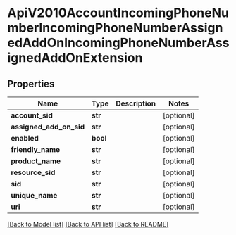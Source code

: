 # ApiV2010AccountIncomingPhoneNumberIncomingPhoneNumberAssignedAddOnIncomingPhoneNumberAssignedAddOnExtension

## Properties
Name | Type | Description | Notes
------------ | ------------- | ------------- | -------------
**account_sid** | **str** |  | [optional] 
**assigned_add_on_sid** | **str** |  | [optional] 
**enabled** | **bool** |  | [optional] 
**friendly_name** | **str** |  | [optional] 
**product_name** | **str** |  | [optional] 
**resource_sid** | **str** |  | [optional] 
**sid** | **str** |  | [optional] 
**unique_name** | **str** |  | [optional] 
**uri** | **str** |  | [optional] 

[[Back to Model list]](../README.md#documentation-for-models) [[Back to API list]](../README.md#documentation-for-api-endpoints) [[Back to README]](../README.md)


